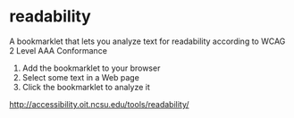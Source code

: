 readability
===========

A bookmarklet that lets you analyze text for readability according to WCAG 2 Level AAA Conformance

1. Add the bookmarklet to your browser
2. Select some text in a Web page
3. Click the bookmarklet to analyze it

http://accessibility.oit.ncsu.edu/tools/readability/
